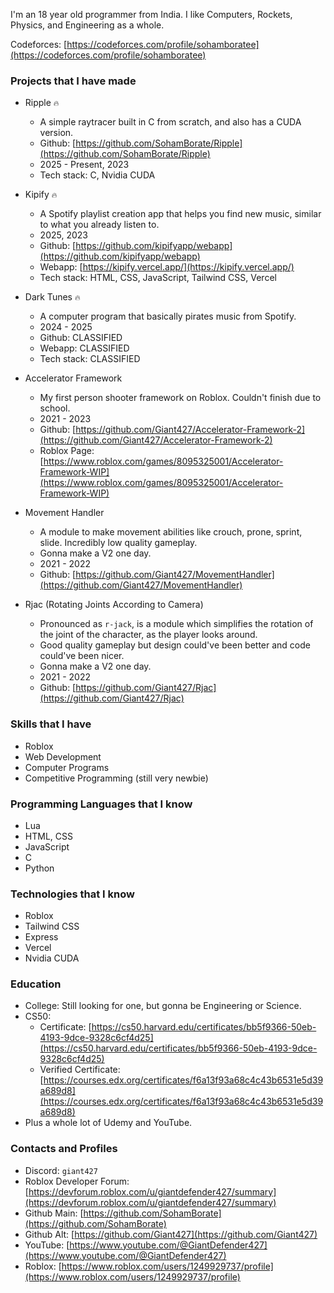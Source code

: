 I'm an 18 year old programmer from India. I like Computers, Rockets, Physics, and Engineering as a whole.

Codeforces: [https://codeforces.com/profile/sohamboratee](https://codeforces.com/profile/sohamboratee)

### Projects that I have made
- Ripple `🔥`
  - A simple raytracer built in C from scratch, and also has a CUDA version.
  - Github: [https://github.com/SohamBorate/Ripple](https://github.com/SohamBorate/Ripple)
  - 2025 - Present, 2023
  - Tech stack: C, Nvidia CUDA

- Kipify `🔥`
  - A Spotify playlist creation app that helps you find new music, similar to what you already listen to.
  - 2025, 2023
  - Github: [https://github.com/kipifyapp/webapp](https://github.com/kipifyapp/webapp)
  - Webapp: [https://kipify.vercel.app/](https://kipify.vercel.app/)
  - Tech stack: HTML, CSS, JavaScript, Tailwind CSS, Vercel
 
- Dark Tunes `🔥`
  - A computer program that basically pirates music from Spotify.
  - 2024 - 2025
  - Github: CLASSIFIED
  - Webapp: CLASSIFIED
  - Tech stack: CLASSIFIED

- Accelerator Framework
  - My first person shooter framework on Roblox. Couldn't finish due to school.
  - 2021 - 2023
  - Github: [https://github.com/Giant427/Accelerator-Framework-2](https://github.com/Giant427/Accelerator-Framework-2)
  - Roblox Page: [https://www.roblox.com/games/8095325001/Accelerator-Framework-WIP](https://www.roblox.com/games/8095325001/Accelerator-Framework-WIP)
 
- Movement Handler
  - A module to make movement abilities like crouch, prone, sprint, slide. Incredibly low quality gameplay.
  - Gonna make a V2 one day.
  - 2021 - 2022
  - Github: [https://github.com/Giant427/MovementHandler](https://github.com/Giant427/MovementHandler)
 
- Rjac (Rotating Joints According to Camera)
  - Pronounced as `r-jack`, is a module which simplifies the rotation of the joint of the character, as the player looks around.
  - Good quality gameplay but design could've been better and code could've been nicer.
  - Gonna make a V2 one day.
  - 2021 - 2022
  - Github: [https://github.com/Giant427/Rjac](https://github.com/Giant427/Rjac)

### Skills that I have
- Roblox
- Web Development
- Computer Programs
- Competitive Programming (still very newbie)

### Programming Languages that I know
- Lua
- HTML, CSS
- JavaScript
- C
- Python

### Technologies that I know
- Roblox
- Tailwind CSS
- Express
- Vercel
- Nvidia CUDA

### Education
- College: Still looking for one, but gonna be Engineering or Science.
- CS50:
  - Certificate: [https://cs50.harvard.edu/certificates/bb5f9366-50eb-4193-9dce-9328c6cf4d25](https://cs50.harvard.edu/certificates/bb5f9366-50eb-4193-9dce-9328c6cf4d25)
  - Verified Certificate: [https://courses.edx.org/certificates/f6a13f93a68c4c43b6531e5d39a689d8](https://courses.edx.org/certificates/f6a13f93a68c4c43b6531e5d39a689d8)
- Plus a whole lot of Udemy and YouTube.

### Contacts and Profiles
- Discord: `giant427`
- Roblox Developer Forum: [https://devforum.roblox.com/u/giantdefender427/summary](https://devforum.roblox.com/u/giantdefender427/summary)
- Github Main: [https://github.com/SohamBorate](https://github.com/SohamBorate)
- Github Alt: [https://github.com/Giant427](https://github.com/Giant427)
- YouTube: [https://www.youtube.com/@GiantDefender427](https://www.youtube.com/@GiantDefender427)
- Roblox: [https://www.roblox.com/users/1249929737/profile](https://www.roblox.com/users/1249929737/profile)
